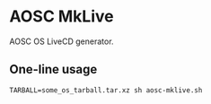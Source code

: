 AOSC MkLive
===========

AOSC OS LiveCD generator.

One-line usage
--------------
`TARBALL=some_os_tarball.tar.xz sh aosc-mklive.sh`
